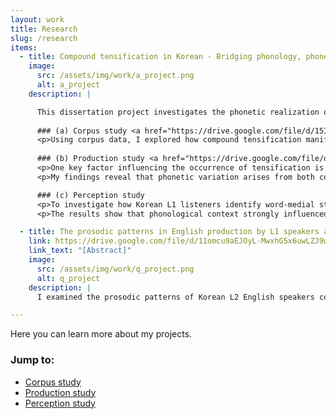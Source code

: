 ```yaml
---
layout: work
title: Research
slug: /research
items:
  - title: Compound tensification in Korean - Bridging phonology, phonetics, and morphology
    image:
      src: /assets/img/work/a_project.png
      alt: a_project
    description: |

      This dissertation project investigates the phonetic realization of compound tensification (a.k.a. sai-sios), a morphophonological process in Korean. It refers to a process where a plain obstruent in the initial position of the second noun surfaces as a tense obstruent in a noun+noun compound. This phenomenon is particularly interesting due to its unpredictable occurrence and the variability it introduces in pronunciation. In my project, I focus on the phonetic realization of tense stops that emerge from compound tensification and their mapping to listeners' perceptions.  
      
      ### (a) Corpus study <a href="https://drive.google.com/file/d/15I8WHJa4ytbs3MLPyJ9lDT_-CvffA00A/view?usp=drive_link">[Proceeding]</a>
      <p>Using corpus data, I explored how compound tensification manifests in natural speech and whether the tense stops resulting from it are categorically distinct from both underlying plain and tense stops, as assumed in traditional analyses. When characterized by stop duration, F0 onset, and H1-H2 on the following vowel, derived tense stops in compounds exhibited characteristics expected of underlying tense stops (i.e., longer duration, higher F0 onset, lower H1-H2), whereas underlying tense stops in compounds exhibited characteristics expected of underlying plain stops (i.e., shorter duration, lower F0 onset, lower H1-H2). The results call into question whether compound tensification results in categorically distinctive tense consonants.</p>
     
      ### (b) Production study <a href="https://drive.google.com/file/d/1puMukcvU7CXmK85COg_XMAMLtCreNLdP/view?usp=sharing"><strong>[Talk slides]</strong></a> <a href="https://drive.google.com/file/d/1OmrNidCh7-aJUgtwByunbqu5TAos_58-/view?usp=sharing"><strong>[Abstract]</strong></a>
      <p>One key factor influencing the occurrence of tensification is the preceding phonological context. Specifically, tensification is significantly more likely when the target medial stop follows a sonorant than when it follows a vowel. To better understand the sources of variation observed in the corpus data, it is crucial to account for both preceding phonological context and morphological context (i.e., compound vs. simplex noun). To this end, I conducted a controlled production experiment with Korean L1 speakers, carefully balancing stimuli across these factors, along with the type of medial stop.</p>
      <p>My findings reveal that phonetic variation arises from both contextual effects and speaker- and word-specific properties. In terms of phonetic realization, derived tense stops (i.e., plain stops in compounds) exhibited significantly lengthened closure durations, particularly in post-sonorant contexts, likely due to compound tensification. However, F0 onset and its trajectory on the following vowel suggest broader morphological or prosodic influences beyond tensification alone. Meanwhile, release duration, burst amplitude, and spectral tilt (H1*-H2*) remained stable across conditions, indicating that certain phonetic properties are less sensitive to these contextual effects.</p>

      ### (c) Perception study
      <p>To investigate how Korean L1 listeners identify word-medial stops in the presence of phonetic variation, I conducted a perception experiment using a 3AFC task. Listeners were asked to categorize plain, tense, and aspirated stops based on medial stops extracted from the production data along with their immediately neighboring sounds. A subset of listeners was presented with stimuli from post-vowel contexts, while another subset heard stimuli from post-sonorant contexts. </p>
      <p>The results show that phonological context strongly influenced perception: plain stops were more likely to be identified as tense in post-sonorant contexts. Additionally, lexical biases persisted despite minimal phonetic information, suggesting that word-specific knowledge affects perception even in the absence of whole-word stimuli. Acoustic factors such as closure duration, release duration, and spectral tilt shaped stop identification, while F0, typically a crucial cue in distinguishing Korean stops, had no significant effect in the word-medial position. These findings underscore how listeners actively integrate multiple sources of information—acoustic, phonological, and lexical—when navigating phonetic variation in speech.</p>

  - title: The prosodic patterns in English production by L1 speakers and Korean L2 speakers of English
    link: https://drive.google.com/file/d/11omcu9aEJOyL-MwxhG5x6uwLZJ9wDYQO/view?usp=sharing
    link_text: "[Abstract]"
    image:
      src: /assets/img/work/q_project.png
      alt: q_project
    description: |
      I examined the prosodic patterns of Korean L2 English speakers compared to English L1 speakers. Given the prosodic differences between Korean and English, I anticipated that unique patterns in L2 speech would emerge due to L1 influence. Specifically, I hypothesized that Korean L2 speakers would exhibit stronger boundary effects, reflecting the prominence of phrase edges in Korean prosody. This hypothesis was supported by findings showing that L2 speakers are more consistently influenced by boundary effects, suggesting that specific prosodic features of L1 shape L2 speech production. These insights contribute to our understanding of why L2 speech systematically differs from L1 speech.

---
```

Here you can learn more about my projects.  
### Jump to:
- [Corpus study](#a-corpus-study)
- [Production study](#b-production-study)
- [Perception study](#c-perception-study)
<br />
